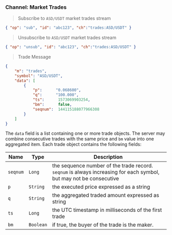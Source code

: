 ### Channel: Market Trades

> Subscribe to `ASD/USDT` market trades stream

```json
{ "op": "sub", "id": "abc123", "ch":"trades:ASD/USDT" }
```

> Unsubscribe to `ASD/USDT` market trades stream

```json
{ "op": "unsub", "id": "abc123", "ch":"trades:ASD/USDT" }
```

> Trade Message 

```json
{
    "m": "trades",
    "symbol": "ASD/USDT",
    "data": [
        {
            "p":      "0.068600",
            "q":      "100.000",
            "ts":      1573069903254,
            "bm":      false,
            "seqnum":  144115188077966308
        }
    ]
}
```

The `data` field is a list containing one or more trade objects. The server may combine consecutive trades with the same price and `bm` 
value into one aggregated item. Each trade object contains the following fields:

 Name     | Type       | Description                                                                                    
--------- | ---------- | ---------------------------------------------------------------------------------------------- 
 `seqnum` | `Long`     | the sequence number of the trade record. `seqnum` is always increasing for each symbol, but may not be consecutive 
 `p`      | `String`   | the executed price expressed as a string                                                       
 `q`      | `String`   | the aggregated traded amount expressed as string                                               
 `ts`     | `Long`     | the UTC timestamp in milliseconds of the first trade                                           
 `bm`     | `Boolean`  | if true, the buyer of the trade is the maker.                

